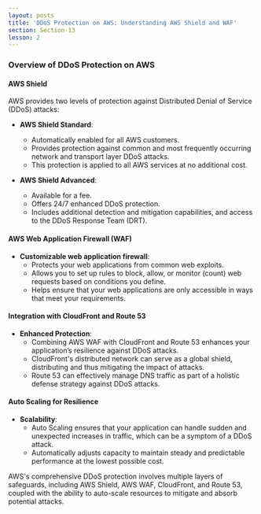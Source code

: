 ```yaml
---
layout: posts
title: 'DDoS Protection on AWS: Understanding AWS Shield and WAF'
section: Section-13
lesson: 2
---
```


### Overview of DDoS Protection on AWS

#### AWS Shield

AWS provides two levels of protection against Distributed Denial of Service (DDoS) attacks:

- **AWS Shield Standard**:

  - Automatically enabled for all AWS customers.
  - Provides protection against common and most frequently occurring network and transport layer DDoS attacks.
  - This protection is applied to all AWS services at no additional cost.

- **AWS Shield Advanced**:
  - Available for a fee.
  - Offers 24/7 enhanced DDoS protection.
  - Includes additional detection and mitigation capabilities, and access to the DDoS Response Team (DRT).

<!-- pagebreak -->

#### AWS Web Application Firewall (WAF)

- **Customizable web application firewall**:
  - Protects your web applications from common web exploits.
  - Allows you to set up rules to block, allow, or monitor (count) web requests based on conditions you define.
  - Helps ensure that your web applications are only accessible in ways that meet your requirements.

<!-- pagebreak -->

#### Integration with CloudFront and Route 53

- **Enhanced Protection**:
  - Combining AWS WAF with CloudFront and Route 53 enhances your application’s resilience against DDoS attacks.
  - CloudFront's distributed network can serve as a global shield, distributing and thus mitigating the impact of attacks.
  - Route 53 can effectively manage DNS traffic as part of a holistic defense strategy against DDoS attacks.

<!-- pagebreak -->

#### Auto Scaling for Resilience

- **Scalability**:
  - Auto Scaling ensures that your application can handle sudden and unexpected increases in traffic, which can be a symptom of a DDoS attack.
  - Automatically adjusts capacity to maintain steady and predictable performance at the lowest possible cost.

<!-- pagebreak -->

AWS's comprehensive DDoS protection involves multiple layers of safeguards, including AWS Shield, AWS WAF, CloudFront, and Route 53, coupled with the ability to auto-scale resources to mitigate and absorb potential attacks.
